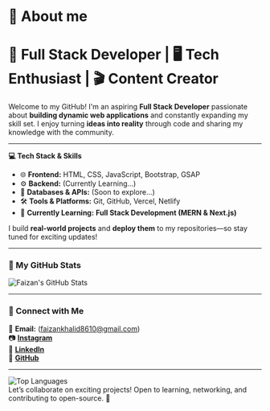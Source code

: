 # 💫 About me
# 🚀 Full Stack Developer | 🖥️ Tech Enthusiast | 🎬 Content Creator  
Welcome to my GitHub! I'm an aspiring **Full Stack Developer** passionate about **building dynamic web applications** and constantly expanding my skill set. I enjoy turning **ideas into reality** through code and sharing my knowledge with the community.  

---

 **💻 Tech Stack & Skills**  
- 🌐 **Frontend:** HTML, CSS, JavaScript, Bootstrap, GSAP  
- ⚙️ **Backend:** (Currently Learning...)  
- 📡 **Databases & APIs:** (Soon to explore...)  
- 🛠 **Tools & Platforms:** Git, GitHub, Vercel, Netlify  
- 🚀 **Currently Learning:** **Full Stack Development (MERN & Next.js)**  

I build **real-world projects** and **deploy them** to my repositories—so stay tuned for exciting updates!  

---

### **📌 My GitHub Stats**  
![Faizan's GitHub Stats](https://github-readme-stats.vercel.app/api?username=NextGenCodde&show_icons=true&theme=tokyonight)  

---

### **📢 Connect with Me**  
📩 **Email:** (faizankhalid8610@gmail.com)  
📷 **[Instagram](https://www.instagram.com/fazi._.861)**  
💼 **[LinkedIn](https://www.linkedin.com/in/faizan-khalid-54b3a42a2/)**  
🐙 **[GitHub](https://github.com/NextGenCodde/)**  

---
![Top Languages](https://github-readme-stats.vercel.app/api/top-langs/?username=NextGenCodde&layout=compact&theme=tokyonight)  
Let’s collaborate on exciting projects! Open to learning, networking, and contributing to open-source. 🚀  
